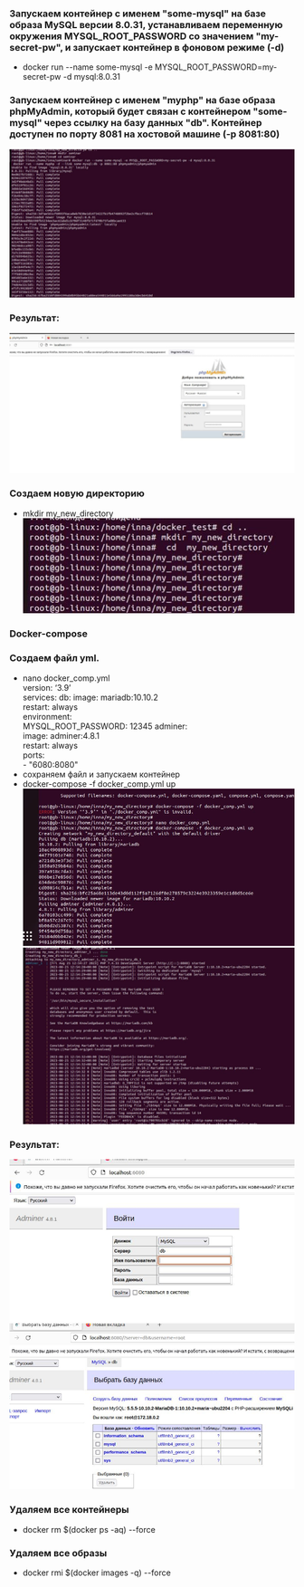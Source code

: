 ### Запускаем контейнер с именем "some-mysql" на базе образа MySQL версии 8.0.31, устанавливаем переменную окружения MYSQL_ROOT_PASSWORD со значением "my-secret-pw", и запускает контейнер в фоновом режиме (-d)
* docker run --name some-mysql -e MYSQL_ROOT_PASSWORD=my-secret-pw -d mysql:8.0.31
###  Запускаем контейнер с именем "myphp" на базе образа phpMyAdmin, который будет связан с контейнером "some-mysql" через ссылку на базу данных "db". Контейнер  доступен по порту 8081 на хостовой машине (-p 8081:80)
![Alt text](<docker_container.jpg>)
### Результат:
![Alt text](<docker_container2.jpg>)

### Создаем новую директорию
* mkdir my_new_directory
![Alt text](<new_dir.jpg>)

### Docker-compose
### Создаем файл yml.
* nano docker_comp.yml  
version: ‘3.9’  
services:
  db:
    image: mariadb:10.10.2   
    restart: always  
    environment:  
      MYSQL_ROOT_PASSWORD: 12345
  adminer:  
    image: adminer:4.8.1  
    restart: always  
    ports:  
      - "6080:8080"
* сохраняем файл и запускаем контейнер
* docker-compose -f docker_comp.yml up
![Alt text](<docker-compose1.jpg>)
![Alt text](<docker-compose2.jpg>)
### Результат:
![Alt text](<db.jpg>)
![Alt text](<db_open.jpg>)

### Удаляем все контейнеры
* docker rm $(docker ps -aq) --force
### Удаляем все образы
* docker rmi $(docker images -q) --force

